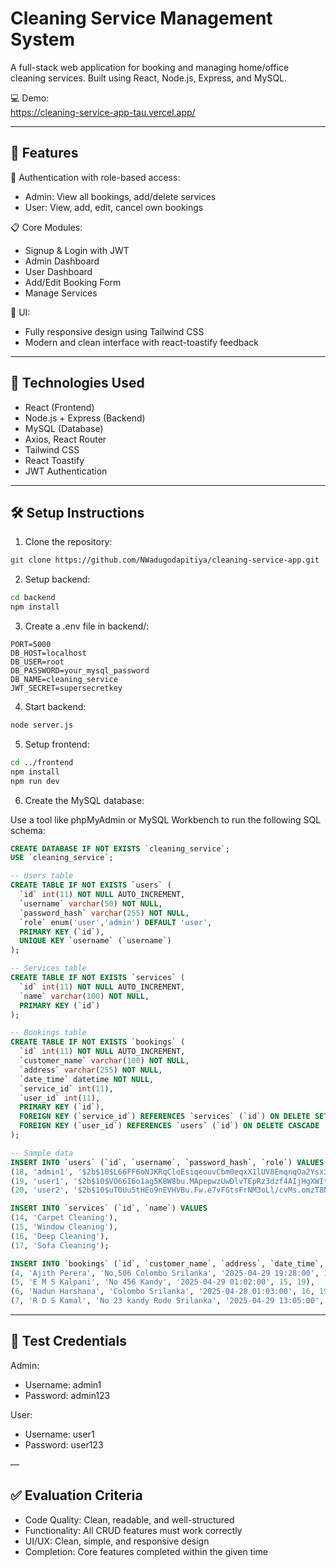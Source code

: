 # Cleaning Service Management System

A full-stack web application for booking and managing home/office cleaning services. Built using React, Node.js, Express, and MySQL.

💻 Demo:  
https://cleaning-service-app-tau.vercel.app/

---

## 🧩 Features

🔐 Authentication with role-based access:

- Admin: View all bookings, add/delete services
- User: View, add, edit, cancel own bookings

📋 Core Modules:

- Signup & Login with JWT
- Admin Dashboard
- User Dashboard
- Add/Edit Booking Form
- Manage Services

🎨 UI:

- Fully responsive design using Tailwind CSS
- Modern and clean interface with react-toastify feedback

---

## 🚀 Technologies Used

- React (Frontend)
- Node.js + Express (Backend)
- MySQL (Database)
- Axios, React Router
- Tailwind CSS
- React Toastify
- JWT Authentication

---

## 🛠️ Setup Instructions

1. Clone the repository:

```bash
git clone https://github.com/NWadugodapitiya/cleaning-service-app.git
```

2. Setup backend:

```bash
cd backend
npm install
```

3. Create a .env file in backend/:

```
PORT=5000
DB_HOST=localhost
DB_USER=root
DB_PASSWORD=your_mysql_password
DB_NAME=cleaning_service
JWT_SECRET=supersecretkey
```

4. Start backend:

```bash
node server.js
```

5. Setup frontend:

```bash
cd ../frontend
npm install
npm run dev
```

6. Create the MySQL database:

Use a tool like phpMyAdmin or MySQL Workbench to run the following SQL schema:

```sql
CREATE DATABASE IF NOT EXISTS `cleaning_service`;
USE `cleaning_service`;

-- Users table
CREATE TABLE IF NOT EXISTS `users` (
  `id` int(11) NOT NULL AUTO_INCREMENT,
  `username` varchar(50) NOT NULL,
  `password_hash` varchar(255) NOT NULL,
  `role` enum('user','admin') DEFAULT 'user',
  PRIMARY KEY (`id`),
  UNIQUE KEY `username` (`username`)
);

-- Services table
CREATE TABLE IF NOT EXISTS `services` (
  `id` int(11) NOT NULL AUTO_INCREMENT,
  `name` varchar(100) NOT NULL,
  PRIMARY KEY (`id`)
);

-- Bookings table
CREATE TABLE IF NOT EXISTS `bookings` (
  `id` int(11) NOT NULL AUTO_INCREMENT,
  `customer_name` varchar(100) NOT NULL,
  `address` varchar(255) NOT NULL,
  `date_time` datetime NOT NULL,
  `service_id` int(11),
  `user_id` int(11),
  PRIMARY KEY (`id`),
  FOREIGN KEY (`service_id`) REFERENCES `services` (`id`) ON DELETE SET NULL,
  FOREIGN KEY (`user_id`) REFERENCES `users` (`id`) ON DELETE CASCADE
);

-- Sample data
INSERT INTO `users` (`id`, `username`, `password_hash`, `role`) VALUES
(18, 'admin1', '$2b$10$L66FF6oNJKRqCloEsiqeouvCbm0eqxX1lUV8EmqnqOa2Ysx3Skehq', 'admin'),
(19, 'user1', '$2b$10$VO66I6o1ag5K8W8bu.MApepwzUwDlvTEpRz3dzf4AIjHgXWItykgy', 'user'),
(20, 'user2', '$2b$10$uT0Uu5tHEo9nEVHVBu.Fw.e7vFGtsFrNM3oLl/cvMs.omzT8MzGui', 'user');

INSERT INTO `services` (`id`, `name`) VALUES
(14, 'Carpet Cleaning'),
(15, 'Window Cleaning'),
(16, 'Deep Cleaning'),
(17, 'Sofa Cleaning');

INSERT INTO `bookings` (`id`, `customer_name`, `address`, `date_time`, `service_id`, `user_id`) VALUES
(4, 'Ajith Perera', 'No,506 Colombo Srilanka', '2025-04-29 19:28:00', 14, 19),
(5, 'E M S Kalpani', 'No 456 Kandy', '2025-04-29 01:02:00', 15, 19),
(6, 'Nadun Harshana', 'Colombo Srilanka', '2025-04-28 01:03:00', 16, 19),
(7, 'R D S Kamal', 'No 23 kandy Rode Srilanka', '2025-04-29 13:05:00', 17, 20);
```

---

## 👤 Test Credentials

Admin:

- Username: admin1  
- Password: admin123

User:

- Username: user1  
- Password: user123

—

## ✅ Evaluation Criteria

- Code Quality: Clean, readable, and well-structured
- Functionality: All CRUD features must work correctly
- UI/UX: Clean, simple, and responsive design
- Completion: Core features completed within the given time

```
